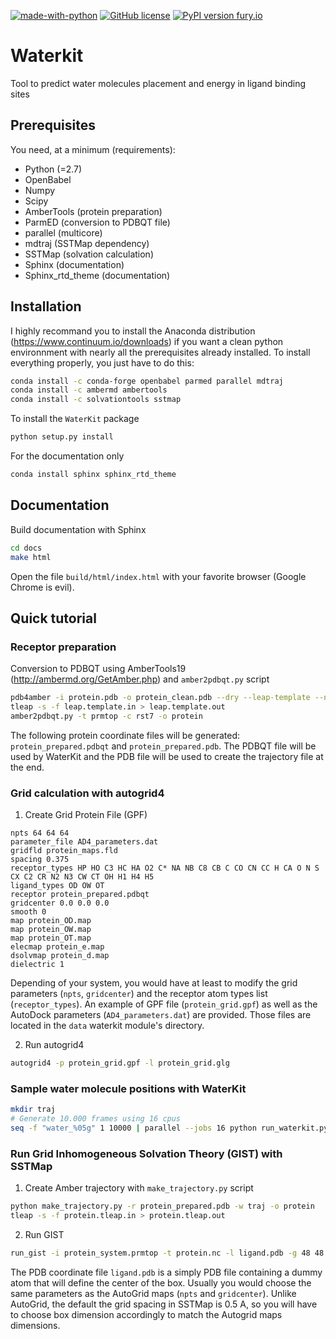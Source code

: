 [![made-with-python](https://img.shields.io/badge/Made%20with-Python-1f425f.svg)](https://www.python.org/) [![GitHub license](https://img.shields.io/github/license/Naereen/StrapDown.js.svg)](https://github.com/Naereen/StrapDown.js/blob/master/LICENSE) [![PyPI version fury.io](https://img.shields.io/badge/version-0.3-green.svg)](https://pypi.python.org/pypi/ansicolortags/) 
# Waterkit
Tool to predict water molecules placement and energy in ligand binding sites

## Prerequisites

You need, at a minimum (requirements):
* Python (=2.7)
* OpenBabel
* Numpy 
* Scipy
* AmberTools (protein preparation)
* ParmED (conversion to PDBQT file)
* parallel (multicore)
* mdtraj (SSTMap dependency)
* SSTMap (solvation calculation)
* Sphinx (documentation)
* Sphinx_rtd_theme (documentation)

## Installation

I highly recommand you to install the Anaconda distribution (https://www.continuum.io/downloads) if you want a clean python environnment with nearly all the prerequisites already installed. To install everything properly, you just have to do this:
```bash
conda install -c conda-forge openbabel parmed parallel mdtraj
conda install -c ambermd ambertools
conda install -c solvationtools sstmap
```

To install the `WaterKit` package
```bash
python setup.py install
```

For the documentation only
```bash
conda install sphinx sphinx_rtd_theme
```

## Documentation

Build documentation with Sphinx
```bash
cd docs
make html
```

Open the file ```build/html/index.html``` with your favorite browser (Google Chrome is evil).

## Quick tutorial

### Receptor preparation

Conversion to PDBQT using AmberTools19 (http://ambermd.org/GetAmber.php) and `amber2pdbqt.py` script
```bash
pdb4amber -i protein.pdb -o protein_clean.pdb --dry --leap-template --nohyd
tleap -s -f leap.template.in > leap.template.out
amber2pdbqt.py -t prmtop -c rst7 -o protein
```

The following protein coordinate files will be generated: ```protein_prepared.pdbqt``` and ```protein_prepared.pdb```. The PDBQT file will be used by WaterKit and the PDB file will be used to create the trajectory file at the end.

### Grid calculation with autogrid4

1. Create Grid Protein File (GPF)
```
npts 64 64 64
parameter_file AD4_parameters.dat
gridfld protein_maps.fld
spacing 0.375
receptor_types HP HO C3 HC HA O2 C* NA NB C8 CB C CO CN CC H CA O N S CX C2 CR N2 N3 CW CT OH H1 H4 H5
ligand_types OD OW OT
receptor protein_prepared.pdbqt
gridcenter 0.0 0.0 0.0
smooth 0
map protein_OD.map
map protein_OW.map
map protein_OT.map
elecmap protein_e.map
dsolvmap protein_d.map
dielectric 1
```

Depending of your system, you would have at least to modify the grid parameters (```npts```, ```gridcenter```) and the receptor atom types list (```receptor_types```). An example of GPF file (```protein_grid.gpf```) as well as the AutoDock parameters (```AD4_parameters.dat```) are provided. Those files are located in the ```data``` waterkit module's directory.

2. Run autogrid4
```bash
autogrid4 -p protein_grid.gpf -l protein_grid.glg
```

### Sample water molecule positions with WaterKit

```bash
mkdir traj
# Generate 10.000 frames using 16 cpus
seq -f "water_%05g" 1 10000 | parallel --jobs 16 python run_waterkit.py -i protein_prepared.pdbqt -m protein_maps.fld -o traj/{}
```

### Run Grid Inhomogeneous Solvation Theory (GIST) with SSTMap

1. Create Amber trajectory with `make_trajectory.py` script
```bash
python make_trajectory.py -r protein_prepared.pdb -w traj -o protein
tleap -s -f protein.tleap.in > protein.tleap.out
```

2. Run GIST
```bash
run_gist -i protein_system.prmtop -t protein.nc -l ligand.pdb -g 48 48 48 -f 10000
```
The PDB coordinate file ```ligand.pdb``` is a simply PDB file containing a dummy atom that will define the center of the box. Usually you would choose the same parameters as the AutoGrid maps (```npts``` and ```gridcenter```). Unlike AutoGrid, the default the grid spacing in SSTMap is 0.5 A, so you will have to choose box dimension accordingly to match the Autogrid maps dimensions.
